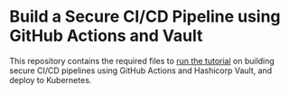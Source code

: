 # Build a Secure CI/CD Pipeline using GitHub Actions and Vault

This repository contains the required files to [run the tutorial](https://enclaive-documentation.gitbook.io/nitride-documentation/tutorials/build-a-secure-ci-cd-pipeline-for-kubernetes-using-github-actions-and-hashicorp-vault) on building secure CI/CD pipelines using GitHub Actions and Hashicorp Vault,
and deploy to Kubernetes.
